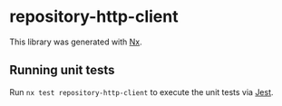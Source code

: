 # repository-http-client

This library was generated with [Nx](https://nx.dev).

## Running unit tests

Run `nx test repository-http-client` to execute the unit tests via [Jest](https://jestjs.io).
